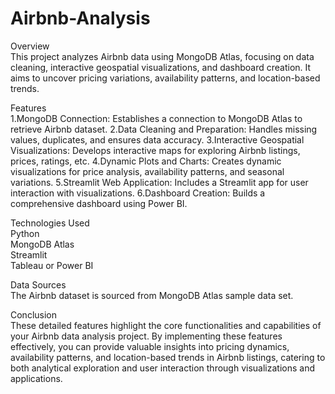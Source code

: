 # Airbnb-Analysis
Overview                                                                                                                                                                    
This project analyzes Airbnb data using MongoDB Atlas, focusing on data cleaning, interactive geospatial visualizations, and dashboard creation. It aims to uncover pricing variations, availability patterns, and location-based trends.

Features                                                                                                                                                                      
1.MongoDB Connection: Establishes a connection to MongoDB Atlas to retrieve Airbnb dataset.                                                                                   2.Data Cleaning and Preparation: Handles missing values, duplicates, and ensures data accuracy.                                                                               3.Interactive Geospatial Visualizations: Develops interactive maps for exploring Airbnb listings, prices, ratings, etc.                                                       4.Dynamic Plots and Charts: Creates dynamic visualizations for price analysis, availability patterns, and seasonal variations.                                              5.Streamlit Web Application: Includes a Streamlit app for user interaction with visualizations.                                                                              6.Dashboard Creation: Builds a comprehensive dashboard using Power BI.
                                                                                                                                                                              
Technologies Used                                                                                                                                                             
Python                                                                                                                                                                        
MongoDB Atlas                                                                                                                                                                 
Streamlit                                                                                                                                                                     
Tableau or Power BI                                                                                                                                                           

Data Sources                                                                                                                                                                  
The Airbnb dataset is sourced from MongoDB Atlas sample data set.                                                                                                             
                                                                                                                                                                              
Conclusion                                                                                                                                                                    
These detailed features highlight the core functionalities and capabilities of your Airbnb data analysis project. By implementing these features effectively, you can provide valuable insights into pricing dynamics, availability patterns, and location-based trends in Airbnb listings, catering to both analytical exploration and user interaction through visualizations and applications.
